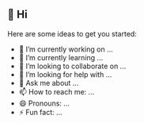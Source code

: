 ## 👋 Hi

Here are some ideas to get you started:

- 🔭 I’m currently working on ...
- 🌱 I’m currently learning ...
- 👯 I’m looking to collaborate on ...
- 🤔 I’m looking for help with ...
- 💬 Ask me about ...
- 📫 How to reach me: ...
- 😄 Pronouns: ...
- ⚡ Fun fact: ...

<!--
**lizethdietrich205080/lizethdietrich205080** is a ✨ _special_ ✨ repository because its `README.md` (this file) appears on your GitHub profile.




-->
